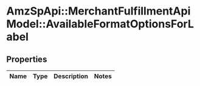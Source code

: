 # AmzSpApi::MerchantFulfillmentApiModel::AvailableFormatOptionsForLabel

## Properties
Name | Type | Description | Notes
------------ | ------------- | ------------- | -------------


